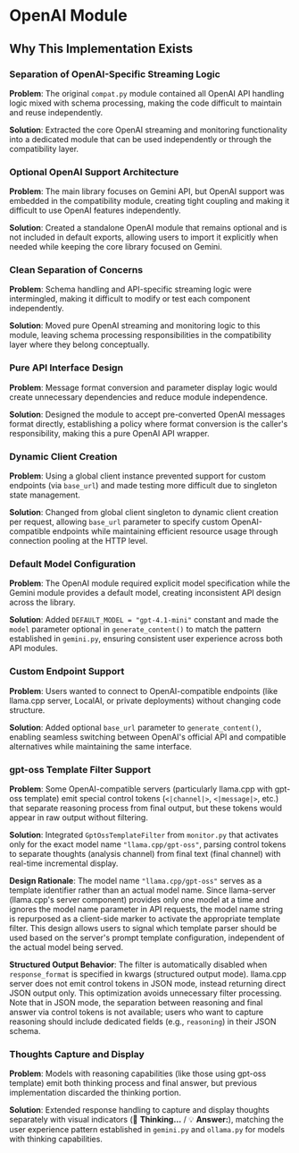 # OpenAI Module

## Why This Implementation Exists

### Separation of OpenAI-Specific Streaming Logic
**Problem**: The original `compat.py` module contained all OpenAI API handling logic mixed with schema processing, making the code difficult to maintain and reuse independently.

**Solution**: Extracted the core OpenAI streaming and monitoring functionality into a dedicated module that can be used independently or through the compatibility layer.

### Optional OpenAI Support Architecture
**Problem**: The main library focuses on Gemini API, but OpenAI support was embedded in the compatibility module, creating tight coupling and making it difficult to use OpenAI features independently.

**Solution**: Created a standalone OpenAI module that remains optional and is not included in default exports, allowing users to import it explicitly when needed while keeping the core library focused on Gemini.

### Clean Separation of Concerns
**Problem**: Schema handling and API-specific streaming logic were intermingled, making it difficult to modify or test each component independently.

**Solution**: Moved pure OpenAI streaming and monitoring logic to this module, leaving schema processing responsibilities in the compatibility layer where they belong conceptually.

### Pure API Interface Design
**Problem**: Message format conversion and parameter display logic would create unnecessary dependencies and reduce module independence.

**Solution**: Designed the module to accept pre-converted OpenAI messages format directly, establishing a policy where format conversion is the caller's responsibility, making this a pure OpenAI API wrapper.

### Dynamic Client Creation
**Problem**: Using a global client instance prevented support for custom endpoints (via `base_url`) and made testing more difficult due to singleton state management.

**Solution**: Changed from global client singleton to dynamic client creation per request, allowing `base_url` parameter to specify custom OpenAI-compatible endpoints while maintaining efficient resource usage through connection pooling at the HTTP level.

### Default Model Configuration
**Problem**: The OpenAI module required explicit model specification while the Gemini module provides a default model, creating inconsistent API design across the library.

**Solution**: Added `DEFAULT_MODEL = "gpt-4.1-mini"` constant and made the `model` parameter optional in `generate_content()` to match the pattern established in `gemini.py`, ensuring consistent user experience across both API modules.

### Custom Endpoint Support
**Problem**: Users wanted to connect to OpenAI-compatible endpoints (like llama.cpp server, LocalAI, or private deployments) without changing code structure.

**Solution**: Added optional `base_url` parameter to `generate_content()`, enabling seamless switching between OpenAI's official API and compatible alternatives while maintaining the same interface.

### gpt-oss Template Filter Support
**Problem**: Some OpenAI-compatible servers (particularly llama.cpp with gpt-oss template) emit special control tokens (`<|channel|>`, `<|message|>`, etc.) that separate reasoning process from final output, but these tokens would appear in raw output without filtering.

**Solution**: Integrated `GptOssTemplateFilter` from `monitor.py` that activates only for the exact model name `"llama.cpp/gpt-oss"`, parsing control tokens to separate thoughts (analysis channel) from final text (final channel) with real-time incremental display.

**Design Rationale**: The model name `"llama.cpp/gpt-oss"` serves as a template identifier rather than an actual model name. Since llama-server (llama.cpp's server component) provides only one model at a time and ignores the model name parameter in API requests, the model name string is repurposed as a client-side marker to activate the appropriate template filter. This design allows users to signal which template parser should be used based on the server's prompt template configuration, independent of the actual model being served.

**Structured Output Behavior**: The filter is automatically disabled when `response_format` is specified in kwargs (structured output mode). llama.cpp server does not emit control tokens in JSON mode, instead returning direct JSON output only. This optimization avoids unnecessary filter processing. Note that in JSON mode, the separation between reasoning and final answer via control tokens is not available; users who want to capture reasoning should include dedicated fields (e.g., `reasoning`) in their JSON schema.

### Thoughts Capture and Display
**Problem**: Models with reasoning capabilities (like those using gpt-oss template) emit both thinking process and final answer, but previous implementation discarded the thinking portion.

**Solution**: Extended response handling to capture and display thoughts separately with visual indicators (🤔 **Thinking...** / 💡 **Answer:**), matching the user experience pattern established in `gemini.py` and `ollama.py` for models with thinking capabilities.